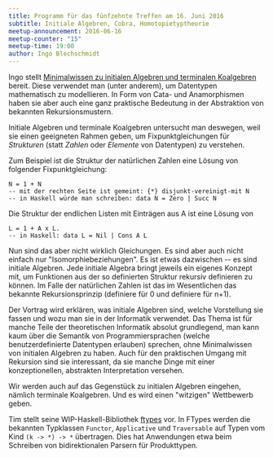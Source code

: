 ```yaml
---
title: Programm für das fünfzehnte Treffen am 16. Juni 2016
subtitle: Initiale Algebren, Cobra, Homotopietyptheorie
meetup-announcement: 2016-06-16
meetup-counter: "15"
meetup-time: 19:00
author: Ingo Blechschmidt
---
```


Ingo stellt [Minimalwissen zu initialen Algebren und terminalen Koalgebren](/files/initiale-algebren.pdf)
bereit. Diese verwendet man (unter anderem), um Datentypen mathematisch zu
modellieren. In Form von Cata- und Anamorphismen haben sie aber auch eine ganz
praktische Bedeutung in der Abstraktion von bekannten Rekursionsmustern.

Initiale Algebren und terminale Koalgebren untersucht man deswegen, weil sie
einen geeigneten Rahmen geben, um Fixpunktgleichungen für *Strukturen* (statt
*Zahlen* oder *Elemente* von Datentypen) zu verstehen.

Zum Beispiel ist die Struktur der natürlichen Zahlen eine Lösung von
folgender Fixpunktgleichung:

    N = 1 + N
    -- mit der rechten Seite ist gemeint: {*} disjunkt-vereinigt-mit N
    -- in Haskell würde man schreiben: data N = Zero | Succ N

Die Struktur der endlichen Listen mit Einträgen aus A ist eine Lösung von

    L = 1 + A x L.
    -- in Haskell: data L = Nil | Cons A L

Nun sind das aber nicht wirklich Gleichungen. Es sind aber auch nicht
einfach nur "Isomorphiebeziehungen". Es ist etwas dazwischen -- es sind
initiale Algebren. Jede initiale Algebra bringt jeweils ein eigenes
Konzept mit, um Funktionen aus der so definierten Struktur rekursiv
definieren zu können. Im Falle der natürlichen Zahlen ist das im
Wesentlichen das bekannte Rekursionsprinzip (definiere für 0 und
definiere für n+1).

Der Vortrag wird erklären, was initiale Algebren sind, welche Vorstellung sie
fassen und wozu man sie in der Informatik verwendet. Das Thema ist für manche
Teile der theoretischen Informatik absolut grundlegend, man kann kaum über die
Semantik von Programmiersprachen (welche benutzerdefinierte Datentypen
erlauben) sprechen, ohne Minimalwissen von initialen Algebren zu haben. Auch
für den praktischen Umgang mit Rekursion sind sie interessant, da sie manche
Dinge mit einer konzeptionellen, abstrakten Interpretation versehen.

Wir werden auch auf das Gegenstück zu initialen Algebren eingehen, nämlich
terminale Koalgebren. Und es wird einen "witzigen" Wettbewerb geben.

Tim stellt seine WIP-Haskell-Bibliothek [ftypes](https://github.com/timjb/ftypes) vor. In FTypes werden die bekannten Typklassen `Functor`, `Applicative` und `Traversable` auf Typen vom Kind `(k -> *) -> *` übertragen. Dies hat Anwendungen etwa beim Schreiben von bidirektionalen Parsern für Produkttypen.
